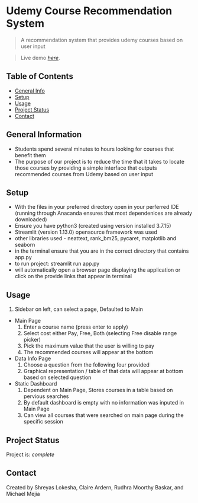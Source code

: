 # Udemy Course Recommendation System

> A recommendation system that provides udemy courses based on user input

> Live demo [_here_](https://drive.google.com/file/d/1k-cHfWjZRipmPHbiZjCqUjmk1DgIkJxV/view?usp=sharing).

## Table of Contents
* [General Info](#general-information)
* [Setup](#setup)
* [Usage](#usage)
* [Project Status](#project-status)
* [Contact](#contact)

## General Information
- Students spend several minutes to hours looking for courses that benefit them
- The purpose of our project is to reduce the time that it takes to locate those courses by providing a simple interface that outputs recommended courses from Udemy based on user input


## Setup
- With the files in your preferred directory open in your perferred IDE (running through Anacanda ensures that most dependenices are already downloaded)
- Ensure you have python3 (created using version installed 3.7.15)
- Streamlit (version 1.13.0) opensource framework was used
- other libraries used - neattext, rank_bm25, pycaret, matplotlib and seaborn
- in the terminal ensure that you are in the correct directory that contains app.py
- to run project: streamlit run app.py
- will automatically open a browser page displaying the application or click on the provide links that appear in terminal


## Usage
1. Sidebar on left, can select a page, Defaulted to Main
- Main Page
    1. Enter a course name (press enter to apply)
    2. Select cost either Pay, Free, Both (selecting Free disable range picker)
    3. Pick the maximum value that the user is willing to pay
    5. The recommended courses will appear at the bottom
- Data Info Page
    1. Choose a question from the following four provided
    2. Graphical representation / table of that data will appear at bottom based on selected question
- Static Dashboard
    1. Dependent on Main Page, Stores courses in a table based on pervious searches
    2. By default dashboard is empty with no information was inputed in Main Page
    3. Can view all courses that were searched on main page during the specific session


## Project Status
Project is: _complete_


## Contact
Created by Shreyas Lokesha, Claire Ardern, Rudhra Moorthy Baskar, and Michael Mejia

